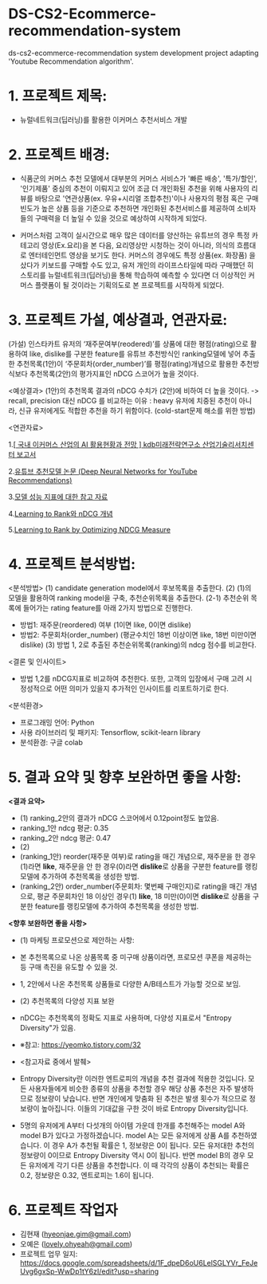 # DS-CS2-Ecommerce-recommendation-system
ds-cs2-ecommerce-recommendation system development project adapting 'Youtube Recommendation algorithm'. 

# 1. 프로젝트 제목: 
- 뉴럴네트워크(딥러닝)를 활용한 이커머스 추천서비스 개발

# 2. 프로젝트 배경: 
- 식품군의 커머스 추천 모델에서 대부분의 커머스 서비스가 '빠른 배송', '특가/할인', '인기제품' 중심의 추천이 이뤄지고 있어 조금 더 개인화된 추천을 위해 사용자의 리뷰를 바탕으로 '연관상품(ex. 우유+시리얼 조합추천)'이나 사용자의 평점 혹은 구매빈도가 높은 상품 등을 기준으로 추천하면 개인화된 추천서비스를 제공하여 소비자들의 구매력을 더 높일 수 있을 것으로 예상하여 시작하게 되었다. 

- 커머스처럼 고객이 실시간으로 매우 많은 데이터를 양산하는 유튜브의 경우 특정 카테고리 영상(Ex.요리)을 본 다음, 요리영상만 시청하는 것이 아니라, 의식의 흐름대로 엔터테인먼트 영상을 보기도 한다. 커머스의 경우에도 특정 상품(ex. 화장품) 을 샀다가 키보드를 구매할 수도 있고, 유저 개인의 라이프스타일에 따라 구매했던 히스토리를 뉴럴네트워크(딥러닝)을 통해 학습하여 예측할 수 있다면 더 이상적인 커머스 플랫폼이 될 것이라는 기획의도로 본 프로젝트를 시작하게 되었다. 

# 3. 프로젝트 가설, 예상결과, 연관자료: 
(가설) 인스타카트 유저의 ‘재주문여부(reodered)’를 상품에 대한 평점(rating)으로 활용하여 like, dislike를 구분한 feature를 유튜브 추천방식인 ranking모델에 넣어 추출한 추천목록(1안)이 ‘주문회차(order_number)’를 평점(rating)개념으로 활용한 추천방식보다 추천목록(2안)의 평가지표인 nDCG 스코어가 높을 것이다. 

<예상결과>
(1안)의 추천목록 결과의 nDCG 수치가 (2안)에 비하여 더 높을 것이다. 
 -> recall, precision 대신 nDCG 를 비교하는 이유 : heavy 유저에 치중된 추천이 아니라, 신규 유저에게도 적합한 추천을 하기 위함이다. (cold-start문제 해소를 위한 방법) 

<연관자료>

1.[[ 국내 이커머스 산업의 AI 활용현황과 전망 ] kdb미래전략연구소 산업기술리서치센터 보고서](https://file.mk.co.kr/meet/2020/06/pdf_readtop_2020_626590_1592459706.pdf)

2.[유튜브 추천모델 논문 (Deep Neural Networks for YouTube Recommendations)](https://static.googleusercontent.com/media/research.google.com/ko//pubs/archive/45530.pdf)

3.[모델 성능 지표에 대한 참고 자료](https://medium.com/code-states/%EC%B6%94%EC%B2%9C-%EC%8B%9C%EC%8A%A4%ED%85%9C-%EC%95%8C%EA%B3%A0%EB%A6%AC%EC%A6%98-4e5044960bdd)

4.[Learning to Rank와 nDCG 개념](https://yamalab.tistory.com/119)

5.[Learning to Rank by Optimizing NDCG Measure](https://papers.nips.cc/paper/2009/file/b3967a0e938dc2a6340e258630febd5a-Paper.pdf)


# 4. 프로젝트 분석방법:
<분석방법>
(1) candidate generation model에서 후보목록을 추출한다. 
(2) (1)의 모델을 활용하여 ranking model을 구축, 추천순위목록을 추출한다. 
 (2-1) 추천순위 목록에 들어가는 rating feature를 아래 2가지 방법으로 진행한다. 
   - 방법1: 재주문(reordered) 여부 (1이면 like, 0이면 dislike) 
   - 방법2: 주문회차(order_number) (평균수치인 18번 이상이면 like, 18번 미만이면 dislike) 
(3) 방법 1, 2로 추출된 추천순위목록(ranking)의 ndcg 점수를 비교한다. 

<결론 및 인사이트> 
- 방법 1,2를 nDCG지표로 비교하여 추천한다. 또한, 고객의 입장에서 구매 고려 시 정성적으로 어떤 의미가 있을지 추가적인 인사이트를 리포트하기로 한다. 

<분석환경>
- 프로그래밍 언어: Python
- 사용 라이브러리 및 패키지: Tensorflow, scikit-learn library
- 분석환경: 구글 colab


# 5. 결과 요약 및 향후 보완하면 좋을 사항:

**<결과 요약>**
- (1) ranking_2안의 결과가 nDCG 스코어에서 0.12point정도 높았음.
 - ranking_1안 ndcg 평균: 0.35
 - ranking_2안 ndcg 평균: 0.47 
- (2)  
 - (ranking_1안) reorder(재주문 여부)로 rating을 매긴 개념으로, 재주문을 한 경우(1)라면 **like**, 재주문을 안 한 경우(0)라면 **dislike**로 상품을 구분한 feature를 랭킹모델에 추가하여 추천목록을 생성한 방법. 
 - (ranking_2안) order_number(주문회차: 몇번째 구매인지)로 rating을 매긴 개념으로, 평균 주문회차인 18 이상인 경우(1) **like**, 18 미만(0)이면 **dislike**로 상품을 구분한 feature를 랭킹모델에 추가하여 추천목록을 생성한 방법. 

**<향후 보완하면 좋을 사항>**
- (1) 마케팅 프로모션으로 제안하는 사항: 
 - 본 추천목록으로 나온 상품목록 중 미구매 상품이라면, 프로모션 쿠폰을 제공하는 등 구매 촉진을 유도할 수 있을 것. 
 - 1, 2안에서 나온 추천목록 상품들로 다양한 A/B테스트가 가능할 것으로 보임. 

- (2) 추천목록의 다양성 지표 보완
 - nDCG는 추천목록의 정확도 지표로 사용하며, 다양성 지표로서 "Entropy Diversity"가 있음. 
  - ※참고: https://yeomko.tistory.com/32
 - <참고자료 중에서 발췌>
  - Entropy Diversity란 이러한 엔트로피의 개념을 추천 결과에 적용한 것입니다. 모든 사용자들에게 비슷한 종류의 상품을 추천할 경우 해당 상품 추천은 자주 발생하므로 정보량이 낮습니다. 반면 개인에게 맞춤화 된 추천은 발생 횟수가 적으므로 정보량이 높아집니다. 이들의 기대값을 구한 것이 바로 Entropy Diversity입니다.
  - 5명의 유저에게 A부터 다섯개의 아이템 가운데 한개를 추천해주는 model A와 model B가 있다고 가정하겠습니다.  model A는 모든 유저에게 상품 A를 추천하였습니다. 이 경우 A가 추천될 확률은 1, 정보량은 0이 됩니다. 모든 유저대한 추천의 정보량이 0이므로 Entropy Diversity 역시 0이 됩니다. 반면 model B의 경우 모든 유저에게 각기 다른 상품을 추천합니다. 이 때 각각의 상품이 추천되는 확률은 0.2, 정보량은 0.32, 엔트로피는 1.6이 됩니다.

# 6. 프로젝트 작업자 
 - 김현재 (hyeonjae.gim@gmail.com)
 - 오예은 (lovely.ohyeah@gmail.com)
 - 프로젝트 업무 일지: https://docs.google.com/spreadsheets/d/1F_dpeD6oU6LelSGLYVr_FeJeUvg6gxSp-WwDp1tY6zI/edit?usp=sharing
 
